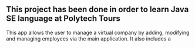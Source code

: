 <h2>This project has been done in order to learn Java SE language at Polytech Tours</h2>
<p>
  This app allows the user to manage a virtual company by  adding, modifying and managing employees via the main application.
  It also includes a 
</p>
